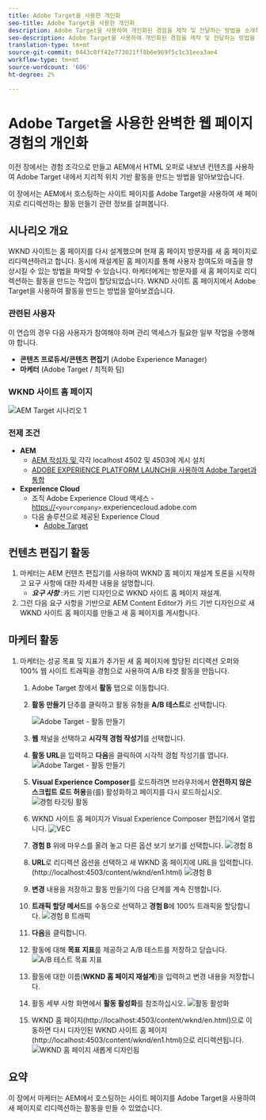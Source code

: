 ```yaml
---
title: Adobe Target을 사용한 개인화
seo-title: Adobe Target을 사용한 개인화
description: Adobe Target을 사용하여 개인화된 경험을 제작 및 전달하는 방법을 소개하는 종합적인 자습서입니다.
seo-description: Adobe Target을 사용하여 개인화된 경험을 제작 및 전달하는 방법을 소개하는 종합적인 자습서입니다.
translation-type: tm+mt
source-git-commit: 0443c8ff42e773021ff8b6e969f5c1c31eea3ae4
workflow-type: tm+mt
source-wordcount: '606'
ht-degree: 2%

---
```



# Adobe Target을 사용한 완벽한 웹 페이지 경험의 개인화

이전 장에서는 경험 조각으로 만들고 AEM에서 HTML 오퍼로 내보낸 컨텐츠를 사용하여 Adobe Target 내에서 지리적 위치 기반 활동을 만드는 방법을 알아보았습니다.

이 장에서는 AEM에서 호스팅하는 사이트 페이지를 Adobe Target을 사용하여 새 페이지로 리디렉션하는 활동 만들기 관련 정보를 살펴봅니다.

## 시나리오 개요

WKND 사이트는 홈 페이지를 다시 설계했으며 현재 홈 페이지 방문자를 새 홈 페이지로 리디렉션하려고 합니다. 동시에 재설계된 홈 페이지를 통해 사용자 참여도와 매출을 향상시킬 수 있는 방법을 파악할 수 있습니다. 마케터에게는 방문자를 새 홈 페이지로 리디렉션하는 활동을 만드는 작업이 할당되었습니다. WKND 사이트 홈 페이지에서 Adobe Target을 사용하여 활동을 만드는 방법을 알아보겠습니다.

### 관련된 사용자

이 연습의 경우 다음 사용자가 참여해야 하며 관리 액세스가 필요한 일부 작업을 수행해야 합니다.

* **콘텐츠 프로듀서/콘텐츠 편집기** (Adobe Experience Manager)
* **마케터** (Adobe Target / 최적화 팀)

### WKND 사이트 홈 페이지

![AEM Target 시나리오 1](assets/personalization-use-case-2/aem-target-use-case-2.png)

### 전제 조건

* **AEM**
   * [AEM 작성자 및 ](./implementation.md#getting-aem) 각각 localhost 4502 및 4503에 게시 설치
   * [ADOBE EXPERIENCE PLATFORM LAUNCH을 사용하여 Adobe Target과 통합](./using-launch-adobe-io.md#aem-target-using-launch-by-adobe)
* **Experience Cloud**
   * 조직 Adobe Experience Cloud 액세스 - <https://>`<yourcompany>`.experiencecloud.adobe.com
   * 다음 솔루션으로 제공된 Experience Cloud
      * [Adobe Target](https://experiencecloud.adobe.com)

## 컨텐츠 편집기 활동

1. 마케터는 AEM 컨텐츠 편집기를 사용하여 WKND 홈 페이지 재설계 토론을 시작하고 요구 사항에 대한 자세한 내용을 설명합니다.
   * ***요구 사항*** :카드 기반 디자인으로 WKND 사이트 홈 페이지 재설계.
2. 그런 다음 요구 사항을 기반으로 AEM Content Editor가 카드 기반 디자인으로 새 WKND 사이트 홈 페이지를 만들고 새 홈 페이지를 게시합니다.

## 마케터 활동

1. 마케터는 성공 목표 및 지표가 추가된 새 홈 페이지에 할당된 리디렉션 오퍼와 100% 웹 사이트 트래픽을 경험으로 사용하여 A/B 타겟 활동을 만듭니다.
   1. Adobe Target 창에서 **활동** 탭으로 이동합니다.
   2. **활동 만들기** 단추를 클릭하고 활동 유형을 **A/B 테스트**로 선택합니다.

      ![Adobe Target - 활동 만들기](assets/personalization-use-case-2/create-ab-activity.png)
   3. **웹** 채널을 선택하고 **시각적 경험 작성기**&#x200B;를 선택합니다.
   4. **활동 URL**&#x200B;을 입력하고 **다음**을 클릭하여 시각적 경험 작성기를 엽니다.
      ![Adobe Target - 활동 만들기](assets/personalization-use-case-2/create-activity-ab-name.png)
   5. **Visual Experience Composer**&#x200B;를 로드하려면 브라우저에서 **안전하지 않은 스크립트 로드 허용**을(를) 활성화하고 페이지를 다시 로드하십시오.
      ![경험 타깃팅 활동](assets/personalization-use-case-1/load-unsafe-scripts.png)
   6. WKND 사이트 홈 페이지가 Visual Experience Composer 편집기에서 열립니다.
      ![VEC](assets/personalization-use-case-2/vec.png)
   7. **경험 B** 위에 마우스를 올려 놓고 다른 옵션 보기 보기를 선택합니다.
      ![경험 B](assets/personalization-use-case-2/redirect-url.png)
   8. **URL**로 리디렉션 옵션을 선택하고 새 WKND 홈 페이지에 URL을 입력합니다. (http://localhost:4503/content/wknd/en1.html)
      ![경험 B](assets/personalization-use-case-2/redirect-url-2.png)
   9. **변경** 내용을 저장하고 활동 만들기의 다음 단계를 계속 진행합니다.
   10. **트래픽 할당 메서드**&#x200B;를 수동으로 선택하고 **경험 B**에 100% 트래픽을 할당합니다.
      ![경험 B 트래픽](assets/personalization-use-case-2/traffic.png)
   11. **다음**&#x200B;을 클릭합니다.
   12. 활동에 대해 **목표 지표**를 제공하고 A/B 테스트를 저장하고 닫습니다.
      ![A/B 테스트 목표 지표](assets/personalization-use-case-2/goal-metric.png)
   13. 활동에 대한 이름(**WKND 홈 페이지 재설계**)을 입력하고 변경 내용을 저장합니다.
   14. 활동 세부 사항 화면에서 **활동 활성화**를 참조하십시오.
      ![활동 활성화](assets/personalization-use-case-2/ab-activate.png)
   15. WKND 홈 페이지(http://localhost:4503/content/wknd/en.html)으로 이동하면 다시 디자인된 WKND 사이트 홈 페이지(http://localhost:4503/content/wknd/en1.html)으로 리디렉션됩니다.
      ![WKND 홈 페이지 새롭게 디자인됨](assets/personalization-use-case-2/WKND-home-page-redesign.png)

## 요약

이 장에서 마케터는 AEM에서 호스팅하는 사이트 페이지를 Adobe Target을 사용하여 새 페이지로 리디렉션하는 활동을 만들 수 있었습니다.
